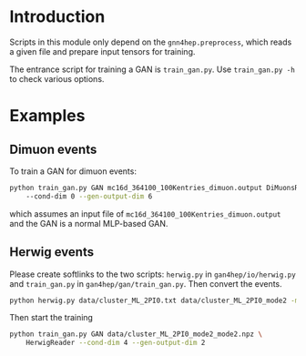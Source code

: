 # Introduction

Scripts in this module only depend on the `gnn4hep.preprocess`, 
which reads a given file and prepare input tensors for training.

The entrance script for training a GAN is `train_gan.py`. 
Use `train_gan.py -h` to check various options.

# Examples

## Dimuon events
To train a GAN for dimuon events:
```bash
python train_gan.py GAN mc16d_364100_100Kentries_dimuon.output DiMuonsReader
    --cond-dim 0 --gen-output-dim 6
```
which assumes an input file of `mc16d_364100_100Kentries_dimuon.output` and 
the GAN is a normal MLP-based GAN.


## Herwig events
Please create softlinks to the two scripts: `herwig.py` in `gan4hep/io/herwig.py` 
and `train_gan.py` in `gan4hep/gan/train_gan.py`. Then convert the events. 
```bash
python herwig.py data/cluster_ML_2PI0.txt data/cluster_ML_2PI0_mode2 -m 2
```
Then start the training
```bash
python train_gan.py GAN data/cluster_ML_2PI0_mode2_mode2.npz \
    HerwigReader --cond-dim 4 --gen-output-dim 2
```